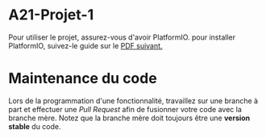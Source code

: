 # A21-Projet-1

Pour utiliser le projet, assurez-vous d'avoir PlatformIO.
pour installer PlatformIO, suivez-le guide sur le [PDF suivant.](https://www.gel.usherbrooke.ca/s1gei/a21/doc/projet/file/Sup3%20-%20Programmation%20avec%20Arduino.pdf)

# Maintenance du code

Lors de la programmation d'une fonctionnalité, travaillez sur une branche à part et effectuer une *Pull Request* afin de fusionner votre code avec la branche mère.
Notez que la branche mère doit toujours être une **version stable** du code.
